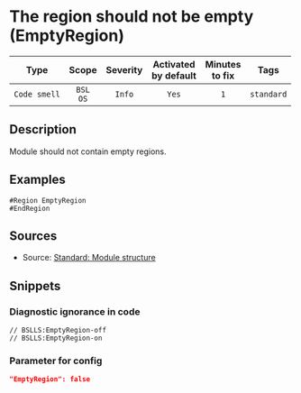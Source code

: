 # The region should not be empty (EmptyRegion)

|     Type     |        Scope        | Severity | Activated<br>by default | Minutes<br>to fix |    Tags    |
|:------------:|:-------------------:|:--------:|:-----------------------------:|:-----------------------:|:----------:|
| `Code smell` | `BSL`<br>`OS` |  `Info`  |             `Yes`             |           `1`           | `standard` |

<!-- Блоки выше заполняются автоматически, не трогать -->
## Description
Module should not contain empty regions.
<!-- Описание диагностики заполняется вручную. Необходимо понятным языком описать смысл и схему работу -->

## Examples
<!-- В данном разделе приводятся примеры, на которые диагностика срабатывает, а также можно привести пример, как можно исправить ситуацию -->
```bsl
#Region EmptyRegion
#EndRegion
```

## Sources

* Source: [Standard: Module structure](https://its.1c.ru/db/v8std#content:455:hdoc)

## Snippets

<!-- Блоки ниже заполняются автоматически, не трогать -->
### Diagnostic ignorance in code

```bsl
// BSLLS:EmptyRegion-off
// BSLLS:EmptyRegion-on
```

### Parameter for config

```json
"EmptyRegion": false
```
